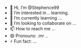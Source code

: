 - 👋 Hi, I’m @Stephence99
- 👀 I’m interested in .. learning.
- 🌱 I’m currently learning ...
- 💞️ I’m looking to collaborate on ...
- 📫 How to reach me ...
- 😄 Pronouns: .mr ..
- ⚡ Fun fact: ...

<!---
Stephence99/Stephence99 is a ✨ special ✨ repository because its `README.md` (this file) appears on your GitHub profile.
You can click the Preview link to take a look at your changes.
--->
